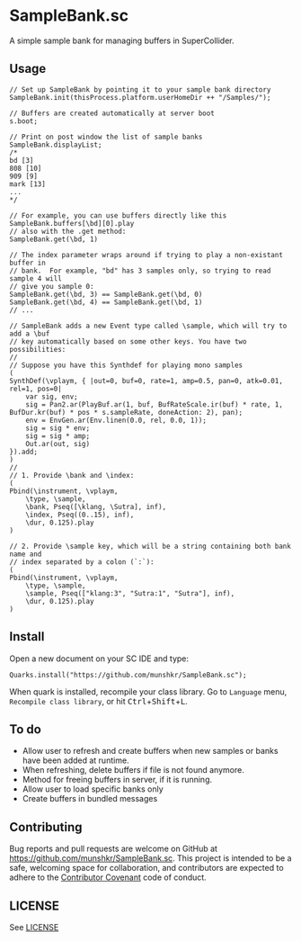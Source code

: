 # SampleBank.sc

A simple sample bank for managing buffers in SuperCollider.

## Usage

```supercollider
// Set up SampleBank by pointing it to your sample bank directory
SampleBank.init(thisProcess.platform.userHomeDir ++ "/Samples/");

// Buffers are created automatically at server boot
s.boot;

// Print on post window the list of sample banks
SampleBank.displayList;
/*
bd [3]
808 [10]
909 [9]
mark [13]
...
*/

// For example, you can use buffers directly like this
SampleBank.buffers[\bd][0].play
// also with the .get method:
SampleBank.get(\bd, 1)

// The index parameter wraps around if trying to play a non-existant buffer in
// bank.  For example, "bd" has 3 samples only, so trying to read sample 4 will
// give you sample 0:
SampleBank.get(\bd, 3) == SampleBank.get(\bd, 0)
SampleBank.get(\bd, 4) == SampleBank.get(\bd, 1)
// ...

// SampleBank adds a new Event type called \sample, which will try to add a \buf
// key automatically based on some other keys. You have two possibilities:
//
// Suppose you have this Synthdef for playing mono samples
(
SynthDef(\vplaym, { |out=0, buf=0, rate=1, amp=0.5, pan=0, atk=0.01, rel=1, pos=0|
	var sig, env;
	sig = Pan2.ar(PlayBuf.ar(1, buf, BufRateScale.ir(buf) * rate, 1, BufDur.kr(buf) * pos * s.sampleRate, doneAction: 2), pan);
	env = EnvGen.ar(Env.linen(0.0, rel, 0.0, 1));
	sig = sig * env;
	sig = sig * amp;
	Out.ar(out, sig)
}).add;
)
//
// 1. Provide \bank and \index:
(
Pbind(\instrument, \vplaym,
	\type, \sample,
	\bank, Pseq([\klang, \Sutra], inf),
	\index, Pseq((0..15), inf),
	\dur, 0.125).play
)

// 2. Provide \sample key, which will be a string containing both bank name and
// index separated by a colon (`:`):
(
Pbind(\instrument, \vplaym,
	\type, \sample,
	\sample, Pseq(["klang:3", "Sutra:1", "Sutra"], inf),
	\dur, 0.125).play
)
```

## Install

Open a new document on your SC IDE and type:

```
Quarks.install("https://github.com/munshkr/SampleBank.sc");
```

When quark is installed, recompile your class library. Go to `Language` menu,
`Recompile class library`, or hit
<kbd>Ctrl</kbd>+<kbd>Shift</kbd>+<kbd>L</kbd>.

## To do

* Allow user to refresh and create buffers when new samples or banks have been
  added at runtime.
* When refreshing, delete buffers if file is not found anymore.
* Method for freeing buffers in server, if it is running.
* Allow user to load specific banks only
* Create buffers in bundled messages

## Contributing

Bug reports and pull requests are welcome on GitHub at
https://github.com/munshkr/SampleBank.sc.  This project is intended to be a
safe, welcoming space for collaboration, and contributors are expected to
adhere to the [Contributor Covenant](http://contributor-covenant.org) code of
conduct.

## LICENSE

See [LICENSE](LICENSE)
